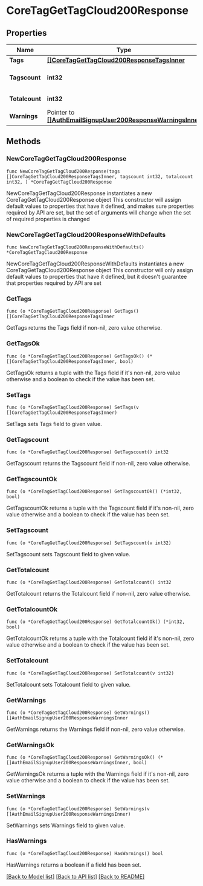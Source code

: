 # CoreTagGetTagCloud200Response

## Properties

Name | Type | Description | Notes
------------ | ------------- | ------------- | -------------
**Tags** | [**[]CoreTagGetTagCloud200ResponseTagsInner**](CoreTagGetTagCloud200ResponseTagsInner.md) |  | 
**Tagscount** | **int32** | Number of tags returned. | [default to null]
**Totalcount** | **int32** | Total count of tags. | [default to null]
**Warnings** | Pointer to [**[]AuthEmailSignupUser200ResponseWarningsInner**](AuthEmailSignupUser200ResponseWarningsInner.md) |  | [optional] 

## Methods

### NewCoreTagGetTagCloud200Response

`func NewCoreTagGetTagCloud200Response(tags []CoreTagGetTagCloud200ResponseTagsInner, tagscount int32, totalcount int32, ) *CoreTagGetTagCloud200Response`

NewCoreTagGetTagCloud200Response instantiates a new CoreTagGetTagCloud200Response object
This constructor will assign default values to properties that have it defined,
and makes sure properties required by API are set, but the set of arguments
will change when the set of required properties is changed

### NewCoreTagGetTagCloud200ResponseWithDefaults

`func NewCoreTagGetTagCloud200ResponseWithDefaults() *CoreTagGetTagCloud200Response`

NewCoreTagGetTagCloud200ResponseWithDefaults instantiates a new CoreTagGetTagCloud200Response object
This constructor will only assign default values to properties that have it defined,
but it doesn't guarantee that properties required by API are set

### GetTags

`func (o *CoreTagGetTagCloud200Response) GetTags() []CoreTagGetTagCloud200ResponseTagsInner`

GetTags returns the Tags field if non-nil, zero value otherwise.

### GetTagsOk

`func (o *CoreTagGetTagCloud200Response) GetTagsOk() (*[]CoreTagGetTagCloud200ResponseTagsInner, bool)`

GetTagsOk returns a tuple with the Tags field if it's non-nil, zero value otherwise
and a boolean to check if the value has been set.

### SetTags

`func (o *CoreTagGetTagCloud200Response) SetTags(v []CoreTagGetTagCloud200ResponseTagsInner)`

SetTags sets Tags field to given value.


### GetTagscount

`func (o *CoreTagGetTagCloud200Response) GetTagscount() int32`

GetTagscount returns the Tagscount field if non-nil, zero value otherwise.

### GetTagscountOk

`func (o *CoreTagGetTagCloud200Response) GetTagscountOk() (*int32, bool)`

GetTagscountOk returns a tuple with the Tagscount field if it's non-nil, zero value otherwise
and a boolean to check if the value has been set.

### SetTagscount

`func (o *CoreTagGetTagCloud200Response) SetTagscount(v int32)`

SetTagscount sets Tagscount field to given value.


### GetTotalcount

`func (o *CoreTagGetTagCloud200Response) GetTotalcount() int32`

GetTotalcount returns the Totalcount field if non-nil, zero value otherwise.

### GetTotalcountOk

`func (o *CoreTagGetTagCloud200Response) GetTotalcountOk() (*int32, bool)`

GetTotalcountOk returns a tuple with the Totalcount field if it's non-nil, zero value otherwise
and a boolean to check if the value has been set.

### SetTotalcount

`func (o *CoreTagGetTagCloud200Response) SetTotalcount(v int32)`

SetTotalcount sets Totalcount field to given value.


### GetWarnings

`func (o *CoreTagGetTagCloud200Response) GetWarnings() []AuthEmailSignupUser200ResponseWarningsInner`

GetWarnings returns the Warnings field if non-nil, zero value otherwise.

### GetWarningsOk

`func (o *CoreTagGetTagCloud200Response) GetWarningsOk() (*[]AuthEmailSignupUser200ResponseWarningsInner, bool)`

GetWarningsOk returns a tuple with the Warnings field if it's non-nil, zero value otherwise
and a boolean to check if the value has been set.

### SetWarnings

`func (o *CoreTagGetTagCloud200Response) SetWarnings(v []AuthEmailSignupUser200ResponseWarningsInner)`

SetWarnings sets Warnings field to given value.

### HasWarnings

`func (o *CoreTagGetTagCloud200Response) HasWarnings() bool`

HasWarnings returns a boolean if a field has been set.


[[Back to Model list]](../README.md#documentation-for-models) [[Back to API list]](../README.md#documentation-for-api-endpoints) [[Back to README]](../README.md)


